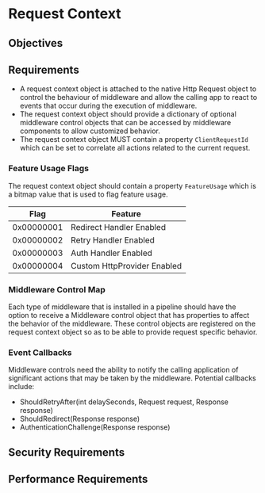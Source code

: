 # Request Context

## Objectives

## Requirements

- A request context object is attached to the native Http Request object to control the behaviour of middleware and allow the calling app to react to events that occur during the execution of middleware.
- The request context object should provide a dictionary of optional middleware control objects that can be accessed by middleware components to allow customized behavior.  
- The request context object MUST contain a property `ClientRequestId` which can be set to correlate all actions related to the current request.

### Feature Usage Flags

<!-- 
The FeatureUsage flag is set on the Request Context so that telemetry could be sent in a header. This object should be more broadly available so that we can use this instrument other parts of the core library, and not just the middleware pipeline. For example, if we want to understand whether customers are setting a custom HttpProvider object in the GraphServiceClient, we could capture a flag for that scenario. We propose an static object with an internal setter and a public getter on the BaseClient. We make the getter public so that a customer can understand the features enabled in the client at large.
-->

The request context object should contain a property `FeatureUsage` which is a bitmap value that is used to flag feature usage. 

| Flag | Feature |    
|--|--|
|  0x00000001 |  Redirect Handler Enabled  |
|  0x00000002 |  Retry Handler Enabled  |
|  0x00000003 |  Auth Handler Enabled  |
|  0x00000004 |  Custom HttpProvider Enabled |

### Middleware Control Map

Each type of middleware that is installed in a pipeline should have the option to receive a Middleware control object that has properties to affect the behavior of the middleware.  These control objects are registered on the request context object so as to be able to provide request specific behavior. 

### Event Callbacks
Middleware controls need the ability to notify the calling application of significant actions that may be taken by the middleware. Potential callbacks include:

- ShouldRetryAfter(int delaySeconds, Request request, Response response)
- ShouldRedirect(Response response)
- AuthenticationChallenge(Response response)

## Security Requirements

## Performance Requirements
